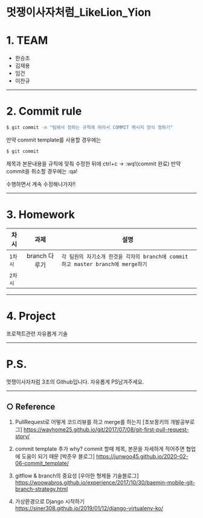 멋쟁이사자처럼_LikeLion_Yion
======================

# 1. TEAM
- 한승조
- 김재용
- 임건
- 이찬규

****

# 2. Commit rule
```bash
$ git commit -m "팀에서 정하는 규칙에 따라서 COMMIT 메시지 양식 정하기"
```

만약 commit template를 사용할 경우에는

```bash
$ git commit
```
제목과 본문내용을 규칙에 맞춰 수정한 뒤에 ctrl+c -> :wq!(commit 완료) 만약 commit을 취소할 경우에는 :qa!

수행하면서 계속 수정해나가자!!

****

# 3. Homework

| 차시 | 과제 | 설명 |
|---|:---:|---|
|`1차시`| branch 다루기 | `각 팀원의 자기소개 한것을 각자의 branch에 commit 하고 master branch에 merge하기`|
|`2차시`|  | ` `|

****

# 4. Project

프로젝트관련 자유롭게 기술

***** 

# P.S.
멋쟁이사자처럼 3조의 Github입니다.
자유롭게 PS남겨주세요.

****

## ○ Reference
1. PullRequest로 어떻게 코드리뷰를 하고 merge를 하는지
[초보몽키의 개발공부로그] https://wayhome25.github.io/git/2017/07/08/git-first-pull-request-story/

2. commit template 추가
why? commit 할때 제목, 본문을 자세하게 적어주면 협업에 도움이 되기 때문
[박준우 블로그] https://junwoo45.github.io/2020-02-06-commit_template/

3. gitflow & branch의 중요성
[우아한 형제들 기술블로그] 
https://woowabros.github.io/experience/2017/10/30/baemin-mobile-git-branch-strategy.html

4. 가상환경으로 Django 시작하기 
https://siner308.github.io/2019/01/12/django-virtualenv-ko/
